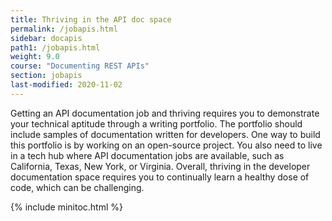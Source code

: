 ```yaml
---
title: Thriving in the API doc space
permalink: /jobapis.html
sidebar: docapis
path1: /jobapis.html
weight: 9.0
course: "Documenting REST APIs"
section: jobapis
last-modified: 2020-11-02
---
```


Getting an API documentation job and thriving requires you to demonstrate your technical aptitude through a writing portfolio. The portfolio should include samples of documentation written for developers. One way to build this portfolio is by working on an open-source project. You also need to live in a tech hub where API documentation jobs are available, such as California, Texas, New York, or Virginia. Overall, thriving in the developer documentation space requires you to continually learn a healthy dose of code, which can be challenging.

{% include minitoc.html %}
